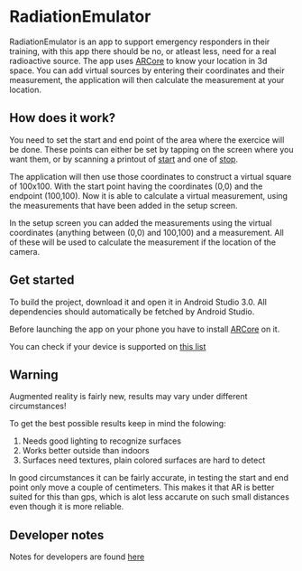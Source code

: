 RadiationEmulator
========

RadiationEmulator is an app to support emergency responders in their training, with this app there should be no, or atleast less, need for a real radioactive source. The app uses [ARCore](https://developers.google.com/ar/) to know your location in 3d space. You can add virtual sources by entering their coordinates and their measurement, the application will then calculate the measurement at your location.

## How does it work?
You need to set the start and end point of the area where the exercice will be done. These points can either be set by tapping on the screen where you want them, or by scanning a printout of [start](/app/src/main/assets/start.jpg) and one of [stop](/app/src/main/assets/stop.jpg).

The application will then use those coordinates to construct a virtual square of 100x100. With the start point having the coordinates (0,0) and the endpoint (100,100). Now it is able to calculate a virtual measurement, using the measurements that have been added in the setup screen.

In the setup screen you can added the measurements using the virtual coordinates (anything between (0,0) and 100,100) and a measurement. All of these will be used to calculate the measurement if the location of the camera.

## Get started
To build the project, download it and open it in Android Studio 3.0. All dependencies should automatically be fetched by Android Studio. 

Before launching the app on your phone you have to install [ARCore](https://play.google.com/store/apps/details?id=com.google.ar.core&hl=en) on it. 

You can check if your device is supported on [this list](https://developers.google.com/ar/discover/#supported_devices)

## Warning
Augmented reality is fairly new, results may vary under different circumstances!

To get the best possible results keep in mind the folowing:

1. Needs good lighting to recognize surfaces
2. Works better outside than indoors
3. Surfaces need textures, plain colored surfaces are hard to detect
 
 
In good circumstances it can be fairly accurate, in testing the start and end point only move a couple of centimeters. This makes it that AR is better suited for this than gps, which is alot less accarute on such small distances even though it is more reliable.

## Developer notes
Notes for developers are found [here](developerNotes.md)